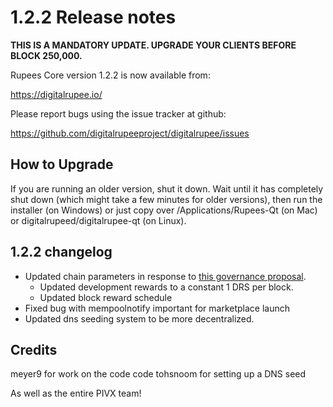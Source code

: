 1.2.2 Release notes
====================

**THIS IS A MANDATORY UPDATE. UPGRADE YOUR CLIENTS BEFORE BLOCK 250,000.**

Rupees Core version 1.2.2 is now available from:

  https://digitalrupee.io/

Please report bugs using the issue tracker at github:

  https://github.com/digitalrupeeproject/digitalrupee/issues


How to Upgrade
--------------

If you are running an older version, shut it down. Wait until it has completely
shut down (which might take a few minutes for older versions), then run the
installer (on Windows) or just copy over /Applications/Rupees-Qt (on Mac) or
digitalrupeed/digitalrupee-qt (on Linux).


1.2.2 changelog
----------------

- Updated chain parameters in response to [this governance proposal](https://forum.digitalrupee.io/t/block-reward-extension/81).
  - Updated development rewards to a constant 1 DRS per block.
  - Updated block reward schedule
- Fixed bug with mempoolnotify important for marketplace launch
- Updated dns seeding system to be more decentralized.


Credits
--------

meyer9 for work on the code code
tohsnoom for setting up a DNS seed

As well as the entire PIVX team!